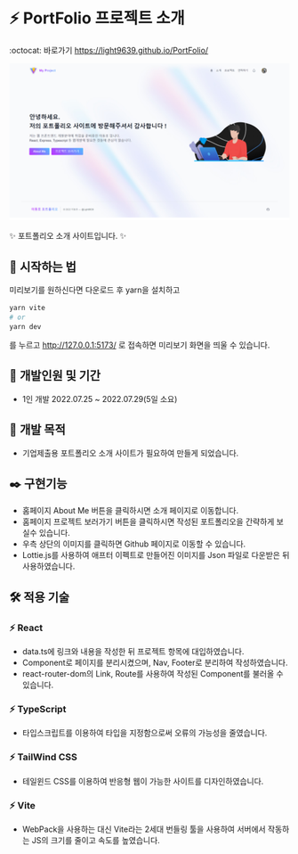 # :zap: PortFolio 프로젝트 소개
:octocat: 바로가기 https://light9639.github.io/PortFolio/

![화면 캡처 2022-08-22](https://raw.githubusercontent.com/light9639/PortFolio/master/src/img/light9639.github.io_PortFolio_.png)

:sparkles: 포트폴리오 소개 사이트입니다. :sparkles:

## :rocket: 시작하는 법
미리보기를 원하신다면 다운로드 후 yarn을 설치하고
```bash
yarn vite
# or
yarn dev
```
를 누르고 http://127.0.0.1:5173/ 로 접속하면 미리보기 화면을 띄울 수 있습니다.
## :calendar: 개발인원 및 기간
- 1인 개발 2022.07.25 ~ 2022.07.29(5일 소요)
## :dart: 개발 목적
- 기업제출용 포트폴리오 소개 사이트가 필요하여 만들게 되었습니다.
## :black_nib: 구현기능
- 홈페이지 About Me 버튼을 클릭하시면 소개 페이지로 이동합니다.
- 홈페이지 프로젝트 보러가기 버튼을 클릭하시면 작성된 포트폴리오을 간략하게 보실수 있습니다.
- 우측 상단의 이미지를 클릭하면 Github 페이지로 이동할 수 있습니다.
- Lottie.js를 사용하여 애프터 이펙트로 만들어진 이미지를 Json 파일로 다운받은 뒤 사용하였습니다.
## :hammer_and_wrench: 적용 기술
### :zap: React
- data.ts에 링크와 내용을 작성한 뒤 프로젝트 항목에 대입하였습니다.
- Component로 페이지를 분리시켰으며, Nav, Footer로 분리하여 작성하였습니다.
- react-router-dom의 Link, Route를 사용하여 작성된 Component를 불러올 수 있습니다.

### :zap: TypeScript
- 타입스크립트를 이용하여 타입을 지정함으로써 오류의 가능성을 줄였습니다.

### :zap: TailWind CSS
- 테일윈드 CSS를 이용하여 반응형 웹이 가능한 사이트를 디자인하였습니다.

### :zap: Vite
- WebPack을 사용하는 대신 Vite라는 2세대 번들링 툴을 사용하여 서버에서 작동하는 JS의 크기를 줄이고 속도를 높였습니다.